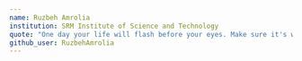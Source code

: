```yaml
---
name: Ruzbeh Amrolia 
institution: SRM Institute of Science and Technology 
quote: "One day your life will flash before your eyes. Make sure it's worth watching"
github_user: RuzbehAmrolia
---
```

